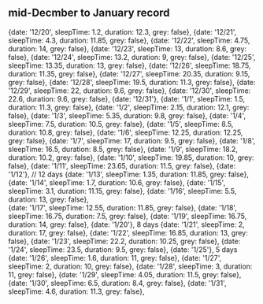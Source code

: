 ## mid-Decmber to January record

{date: '12/20', sleepTime: 1.2, duration: 12.3, grey: false}, 
{date: '12/21', sleepTime: 4.3, duration: 11.85, grey: false}, 
{date: '12/22', sleepTime: 4.75, duration: 14, grey: false}, 
{date: '12/23', sleepTime: 13, duration: 8.6, grey: false}, 
{date: '12/24', sleepTime: 13.2, duration: 9, grey: false}, 
{date: '12/25', sleepTime: 13.35, duration: 13, grey: false}, 
{date: '12/26', sleepTime: 18.75, duration: 11.35, grey: false}, 
{date: '12/27', sleepTime: 20.35, duration: 9.15, grey: false}, 
{date: '12/28', sleepTime: 19.5, duration: 11.3, grey: false}, 
{date: '12/29', sleepTime: 22, duration: 9.6, grey: false}, 
{date: '12/30', sleepTime: 22.6, duration: 9.6, grey: false}, 
{date: '12/31'},
{date: '1/1', sleepTime: 1.5, duration: 11.3, grey: false}, 
{date: '1/2', sleepTime: 2.15, duration: 12.1, grey: false}, 
{date: '1/3', sleepTime: 5.35, duration: 9.8, grey: false}, 
{date: '1/4', sleepTime: 7.5, duration: 10.5, grey: false}, 
{date: '1/5', sleepTime: 8.5, duration: 10.8, grey: false}, 
{date: '1/6', sleepTime: 12.25, duration: 12.25, grey: false}, 
{date: '1/7', sleepTime: 17, duration: 9.5, grey: false}, 
{date: '1/8', sleepTime: 16.5, duration: 8.5, grey: false}, 
{date: '1/9', sleepTime: 18.2, duration: 10.2, grey: false}, 
{date: '1/10', sleepTime: 19.85, duration: 10, grey: false}, 
{date: '1/11', sleepTime: 23.65, duration: 11.5, grey: false}, 
{date: '1/12'}, // 12 days
{date: '1/13', sleepTime: 1.35, duration: 11.85, grey: false}, 
{date: '1/14', sleepTime: 1.7, duration: 10.6, grey: false}, 
{date: '1/15', sleepTime: 3.1, duration: 11.15, grey: false}, 
{date: '1/16', sleepTime: 5.5, duration: 13, grey: false},  
{date: '1/17', sleepTime: 12.55, duration: 11.85, grey: false}, 
{date: '1/18', sleepTime: 16.75, duration: 7.5, grey: false}, 
{date: '1/19', sleepTime: 16.75, duration: 14, grey: false}, 
{date: '1/20'}, 8 days 
{date: '1/21', sleepTime: 2, duration: 17, grey: false}, 
{date: '1/22', sleepTime: 16.85, duration: 13, grey: false}, 
{date: '1/23', sleepTime: 22.2, duration: 10.25, grey: false}, 
{date: '1/24', sleepTime: 23.5, duration: 9.5, grey: false},
{date: '1/25'}, 5 days 
{date: '1/26', sleepTime: 1.6, duration: 11, grey: false}, 
{date: '1/27', sleepTime: 2, duration: 10, grey: false}, 
{date: '1/28', sleepTime: 3, duration: 11, grey: false}, 
{date: '1/29', sleepTime: 4.05, duration: 11.5, grey: false}, 
{date: '1/30', sleepTime: 6.5, duration: 8.4, grey: false}, 
{date: '1/31', sleepTime: 4.6, duration: 11.3, grey: false},